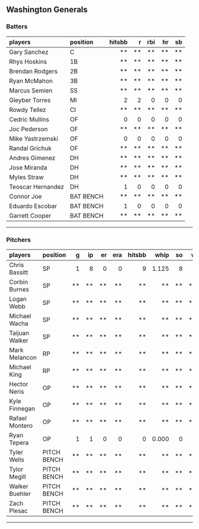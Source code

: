 ## Washington Generals

### Batters

 
|players           |position  | hitsbb|  r| rbi| hr| sb| 
|:-----------------|:---------|------:|--:|---:|--:|--:| 
|Gary Sanchez      |C         |     **| **|  **| **| **| 
|Rhys Hoskins      |1B        |     **| **|  **| **| **| 
|Brendan Rodgers   |2B        |     **| **|  **| **| **| 
|Ryan McMahon      |3B        |     **| **|  **| **| **| 
|Marcus Semien     |SS        |     **| **|  **| **| **| 
|Gleyber Torres    |MI        |      2|  2|   0|  0|  0| 
|Rowdy Tellez      |CI        |     **| **|  **| **| **| 
|Cedric Mullins    |OF        |      0|  0|   0|  0|  0| 
|Joc Pederson      |OF        |     **| **|  **| **| **| 
|Mike Yastrzemski  |OF        |      0|  0|   0|  0|  0| 
|Randal Grichuk    |OF        |     **| **|  **| **| **| 
|Andres Gimenez    |DH        |     **| **|  **| **| **| 
|Jose Miranda      |DH        |     **| **|  **| **| **| 
|Myles Straw       |DH        |     **| **|  **| **| **| 
|Teoscar Hernandez |DH        |      1|  0|   0|  0|  0| 
|Connor Joe        |BAT BENCH |     **| **|  **| **| **| 
|Eduardo Escobar   |BAT BENCH |      1|  0|   0|  0|  0| 
|Garrett Cooper    |BAT BENCH |     **| **|  **| **| **| 


* * *

### Pitchers

 
|players        |position    |  g| ip| er| era| hitsbb|  whip| so|  w| sv| 
|:--------------|:-----------|--:|--:|--:|---:|------:|-----:|--:|--:|--:| 
|Chris Bassitt  |SP          |  1|  8|  0|   0|      9| 1.125|  8|  1|  0| 
|Corbin Burnes  |SP          | **| **| **|  **|     **|    **| **| **| **| 
|Logan Webb     |SP          | **| **| **|  **|     **|    **| **| **| **| 
|Michael Wacha  |SP          | **| **| **|  **|     **|    **| **| **| **| 
|Taijuan Walker |SP          | **| **| **|  **|     **|    **| **| **| **| 
|Mark Melancon  |RP          | **| **| **|  **|     **|    **| **| **| **| 
|Michael King   |RP          | **| **| **|  **|     **|    **| **| **| **| 
|Hector Neris   |OP          | **| **| **|  **|     **|    **| **| **| **| 
|Kyle Finnegan  |OP          | **| **| **|  **|     **|    **| **| **| **| 
|Rafael Montero |OP          | **| **| **|  **|     **|    **| **| **| **| 
|Ryan Tepera    |OP          |  1|  1|  0|   0|      0| 0.000|  0|  0|  1| 
|Tyler Wells    |PITCH BENCH | **| **| **|  **|     **|    **| **| **| **| 
|Tylor Megill   |PITCH BENCH | **| **| **|  **|     **|    **| **| **| **| 
|Walker Buehler |PITCH BENCH | **| **| **|  **|     **|    **| **| **| **| 
|Zach Plesac    |PITCH BENCH | **| **| **|  **|     **|    **| **| **| **| 


* * *



